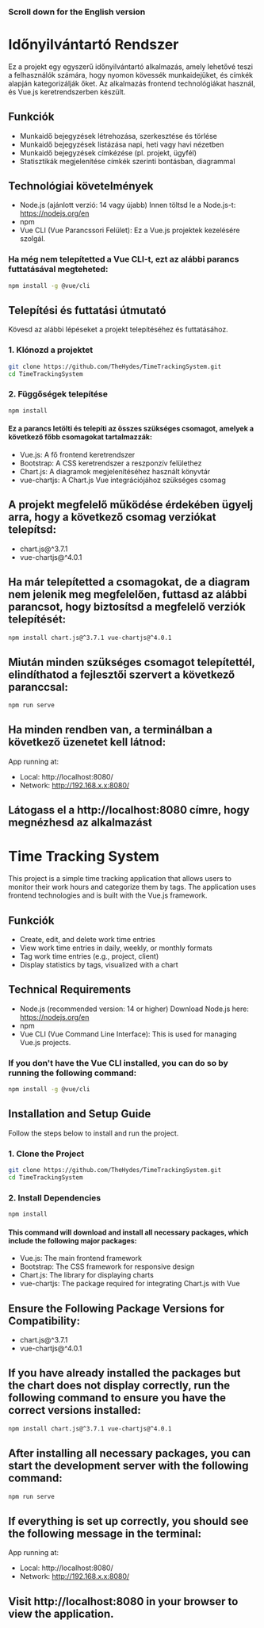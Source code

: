 ### Scroll down for the English version

# Időnyilvántartó Rendszer

Ez a projekt egy egyszerű időnyilvántartó alkalmazás, amely lehetővé teszi a felhasználók számára, hogy nyomon kövessék munkaidejüket, és címkék alapján kategorizálják őket. Az alkalmazás frontend technológiákat használ, és Vue.js keretrendszerben készült.

## Funkciók

- Munkaidő bejegyzések létrehozása, szerkesztése és törlése
- Munkaidő bejegyzések listázása napi, heti vagy havi nézetben
- Munkaidő bejegyzések címkézése (pl. projekt, ügyfél)
- Statisztikák megjelenítése címkék szerinti bontásban, diagrammal

## Technológiai követelmények

- Node.js (ajánlott verzió: 14 vagy újabb) Innen töltsd le a Node.js-t: https://nodejs.org/en
- npm
- Vue CLI (Vue Parancssori Felület): Ez a Vue.js projektek kezelésére szolgál.

### Ha még nem telepítetted a Vue CLI-t, ezt az alábbi parancs futtatásával megteheted:

```bash
npm install -g @vue/cli
```

## Telepítési és futtatási útmutató

Kövesd az alábbi lépéseket a projekt telepítéséhez és futtatásához.

### 1. Klónozd a projektet

```bash
git clone https://github.com/TheHydes/TimeTrackingSystem.git
cd TimeTrackingSystem
```

### 2. Függőségek telepítése

```bash
npm install
```

#### Ez a parancs letölti és telepíti az összes szükséges csomagot, amelyek a következő főbb csomagokat tartalmazzák:

- Vue.js: A fő frontend keretrendszer
- Bootstrap: A CSS keretrendszer a reszponzív felülethez
- Chart.js: A diagramok megjelenítéséhez használt könyvtár
- vue-chartjs: A Chart.js Vue integrációjához szükséges csomag

## A projekt megfelelő működése érdekében ügyelj arra, hogy a következő csomag verziókat telepítsd:

- chart.js@^3.7.1
- vue-chartjs@^4.0.1

## Ha már telepítetted a csomagokat, de a diagram nem jelenik meg megfelelően, futtasd az alábbi parancsot, hogy biztosítsd a megfelelő verziók telepítését:

```bash
npm install chart.js@^3.7.1 vue-chartjs@^4.0.1
```

## Miután minden szükséges csomagot telepítettél, elindíthatod a fejlesztői szervert a következő paranccsal:

```bash
npm run serve
```

## Ha minden rendben van, a terminálban a következő üzenetet kell látnod:
App running at:
- Local:   http://localhost:8080/
- Network: http://192.168.x.x:8080/

## Látogass el a http://localhost:8080 címre, hogy megnézhesd az alkalmazást


# Time Tracking System

This project is a simple time tracking application that allows users to monitor their work hours and categorize them by tags. The application uses frontend technologies and is built with the Vue.js framework.

## Funkciók

- Create, edit, and delete work time entries
- View work time entries in daily, weekly, or monthly formats
- Tag work time entries (e.g., project, client)
- Display statistics by tags, visualized with a chart

## Technical Requirements

- Node.js (recommended version: 14 or higher) Download Node.js here: https://nodejs.org/en
- npm
- Vue CLI (Vue Command Line Interface): This is used for managing Vue.js projects.

### If you don't have the Vue CLI installed, you can do so by running the following command:

```bash
npm install -g @vue/cli
```

## Installation and Setup Guide

Follow the steps below to install and run the project.

### 1. Clone the Project

```bash
git clone https://github.com/TheHydes/TimeTrackingSystem.git
cd TimeTrackingSystem
```

### 2. Install Dependencies

```bash
npm install
```

#### This command will download and install all necessary packages, which include the following major packages:

- Vue.js: The main frontend framework
- Bootstrap: The CSS framework for responsive design
- Chart.js: The library for displaying charts
- vue-chartjs: The package required for integrating Chart.js with Vue

## Ensure the Following Package Versions for Compatibility:

- chart.js@^3.7.1
- vue-chartjs@^4.0.1

## If you have already installed the packages but the chart does not display correctly, run the following command to ensure you have the correct versions installed:

```bash
npm install chart.js@^3.7.1 vue-chartjs@^4.0.1
```

## After installing all necessary packages, you can start the development server with the following command:

```bash
npm run serve
```

## If everything is set up correctly, you should see the following message in the terminal:
App running at:
- Local:   http://localhost:8080/
- Network: http://192.168.x.x:8080/

## Visit http://localhost:8080 in your browser to view the application.
